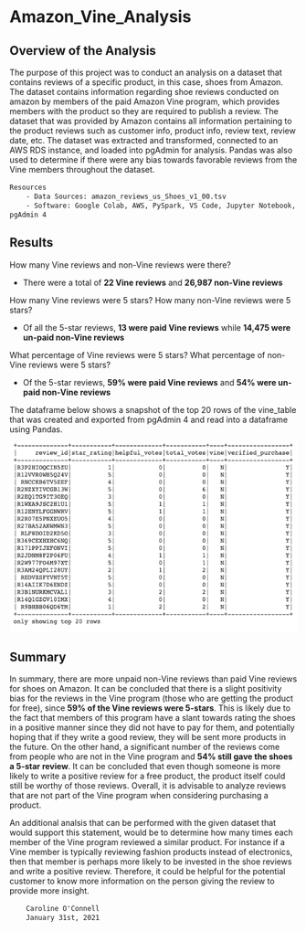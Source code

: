 # Amazon_Vine_Analysis

## Overview of the Analysis

The purpose of this project was to conduct an analysis on a dataset that contains reviews of a specific product, in this case, shoes from Amazon. The dataset contains information regarding shoe reviews conducted on amazon by members of the paid Amazon Vine program, which provides members with the product so they are required to publish a review. The dataset that was provided by Amazon contains all information pertaining to the product reviews such as customer info, product info, review text, review date, etc. The dataset was extracted and transformed, connected to an AWS RDS instance, and loaded into pgAdmin for analysis. Pandas was also used to determine if there were any bias towards favorable reviews from the Vine members throughout the dataset. 

    Resources
        - Data Sources: amazon_reviews_us_Shoes_v1_00.tsv
        - Software: Google Colab, AWS, PySpark, VS Code, Jupyter Notebook, pgAdmin 4

## Results

How many Vine reviews and non-Vine reviews were there?
- There were a total of **22 Vine reviews** and **26,987 non-Vine reviews**

How many Vine reviews were 5 stars? How many non-Vine reviews were 5 stars?
- Of all the 5-star reviews, **13 were paid Vine reviews** while **14,475 were un-paid non-Vine reviews**

What percentage of Vine reviews were 5 stars? What percentage of non-Vine reviews were 5 stars?
-  Of the 5-star reviews, **59% were paid Vine reviews** and **54% were un-paid non-Vine reviews** 

The dataframe below shows a snapshot of the top 20 rows of the vine_table that was created and exported from pgAdmin 4 and read into a dataframe using Pandas. 

![alt text](https://github.com/coconnell022/Amazon_Vine_Analysis/blob/main/Images/Vine_df.png?raw=true)

## Summary

In summary, there are more unpaid non-Vine reviews than paid Vine reviews for shoes on Amazon. It can be concluded that there is a slight positivity bias for the reviews in the Vine program (those who are getting the product for free), since **59% of the Vine reviews were 5-stars**. This is likely due to the fact that members of this program have a slant towards rating the shoes in a positive manner since they did not have to pay for them, and potentially hoping that if they write a good review, they will be sent more products in the future. On the other hand, a significant number of the reviews come from people who are not in the Vine program and **54% still gave the shoes a 5-star review**. It can be concluded that even though someone is more likely to write a positive review for a free product, the product itself could still be worthy of those reviews. Overall, it is advisable to analyze reviews that are not part of the Vine program when considering purchasing a product. 

An additional analsis that can be performed with the given dataset that would support this statement, would be to determine how many times each member of the Vine program reviewed a similar product. For instance if a Vine member is typically reviewing fashion products instead of electronics, then that member is perhaps more likely to be invested in the shoe reviews and write a positive review. Therefore, it could be helpful for the potential customer to know more information on the person giving the review to provide more insight.


        Caroline O'Connell
        January 31st, 2021

